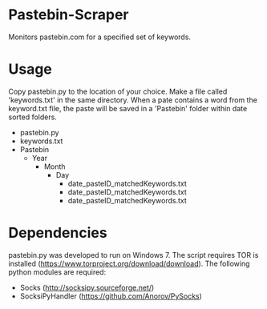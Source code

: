 Pastebin-Scraper
================

Monitors pastebin.com for a specified set of keywords.

Usage
=====

Copy pastebin.py to the location of your choice. Make a file called 'keywords.txt' in the same directory. When a pate contains a word from the keyword.txt file, the paste will be saved in a 'Pastebin' folder within date sorted folders.
- pastebin.py
- keywords.txt
- Pastebin
	- Year
		- Month
			- Day
				- date_pasteID_matchedKeywords.txt
				- date_pasteID_matchedKeywords.txt
				- date_pasteID_matchedKeywords.txt

Dependencies
============

pastebin.py was developed to run on Windows 7. The script requires TOR is installed (https://www.torproject.org/download/download). The following python modules are required:
- Socks (http://socksipy.sourceforge.net/)
- SocksiPyHandler (https://github.com/Anorov/PySocks)
